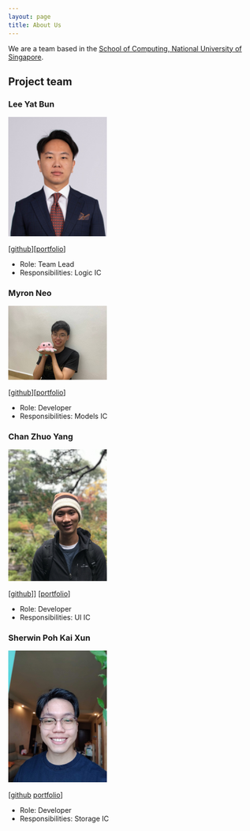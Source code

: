 ```yaml
---
layout: page
title: About Us
---
```


We are a team based in the [School of Computing, National University of Singapore](http://www.comp.nus.edu.sg).

## Project team

### Lee Yat Bun

<img src="images/yatbun.png" width="200px">

[[github](http://github.com/yatbun)][[portfolio](team/yatbun.md)]

* Role: Team Lead
* Responsibilities: Logic IC

### Myron Neo

<img src="images/meerian.png" width="200px">

[[github](http://github.com/meerian)][[portfolio](team/meerian.md)]

* Role: Developer
* Responsibilities: Models IC

### Chan Zhuo Yang

<img src="images/zhuoyang125.png" width="200px">

[[github](http://github.com/zhuoyang125)]] [[portfolio](team/zhuoyang125.md)]

* Role: Developer
* Responsibilities: UI IC

### Sherwin Poh Kai Xun

<img src="images/sherwinprofile.jpg" width="200px">

[[github](https://github.com/sherrpass) [portfolio](team/sherwinpoh.md)]

* Role: Developer
* Responsibilities: Storage IC
